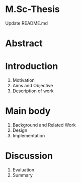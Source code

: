 # M.Sc-Thesis
Update README.md

# Abstract 
 
 
# Introduction

1. Motivation
2. Aims and Objective
3. Description of work
 
# Main body

1. Background and Related Work
2. Design
3. Implementation
 
# Discussion

1. Evaluation
2. Summary
